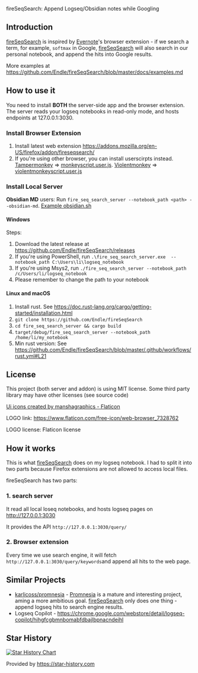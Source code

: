 fireSeqSearch: Append Logseq/Obsidian notes while Googling

Introduction
--------
[fireSeqSearch](https://github.com/Endle/fireSeqSearch) is inspired by [Evernote](https://evernote.com)'s browser extension - if we search a term, for example, `softmax` in Google, [fireSeqSearch](https://github.com/Endle/fireSeqSearch) will also search in our personal notebook, and append the hits into Google results.

More examples at <https://github.com/Endle/fireSeqSearch/blob/master/docs/examples.md>



How to use it
------------------
You need to install **BOTH** the server-side app and the browser extension. The server reads your logseq notebooks in read-only mode, and hosts endpoints at 127.0.0.1:3030.

### Install Browser Extension  
1. Install latest web extension <https://addons.mozilla.org/en-US/firefox/addon/fireseqsearch/>   
2. If you're using other browser, you can install userscirpts instead. [Tampermonkey](https://www.tampermonkey.net/) =>  [monkeyscript.user.js](https://github.com/Endle/fireSeqSearch/raw/master/fireSeqSearch_addon/monkeyscript.user.js).  [Violentmonkey](https://violentmonkey.github.io/)  => [violentmonkeyscript.user.js](https://github.com/Endle/fireSeqSearch/blob/master/fireSeqSearch_addon/violentmonkeyscript.user.js)


### Install Local Server

**Obsidian MD** users: Run `fire_seq_search_server --notebook_path <path> --obsidian-md`. [Example obsidian.sh](https://github.com/Endle/fireSeqSearch/blob/master/fire_seq_search_server/obsidian.sh)  


#### Windows
Steps:  
1. Download the latest release at <https://github.com/Endle/fireSeqSearch/releases>
2. If you're using PowerShell, run `.\fire_seq_search_server.exe  --notebook_path C:\Users\li\logseq_notebook`
3. If you're using Msys2, run `./fire_seq_search_server --notebook_path /c/Users/li/logseq_notebook`
4. Please remember to change the path to your notebook

#### Linux and macOS
1. Install rust. See <https://doc.rust-lang.org/cargo/getting-started/installation.html>
2. `git clone https://github.com/Endle/fireSeqSearch`
3. `cd fire_seq_search_server && cargo build`
4. `target/debug/fire_seq_search_server --notebook_path /home/li/my_notebook`
5. Min rust version: See https://github.com/Endle/fireSeqSearch/blob/master/.github/workflows/rust.yml#L21



License
----------------
This project (both server and addon) is using MIT license. Some third party library may have other licenses (see source code)


<a href="https://www.flaticon.com/free-icons/ui" title="ui icons">Ui icons created by manshagraphics - Flaticon</a>


LOGO link: <https://www.flaticon.com/free-icon/web-browser_7328762>


LOGO license: Flaticon license


How it works
---------
This is what [fireSeqSearch](https://github.com/Endle/fireSeqSearch) does on my logseq notebook. I had to split it into two parts because Firefox extensions are not allowed to access local files.

fireSeqSearch has two parts:

### 1. search server
It read all local loseq notebooks, and hosts logseq pages on http://127.0.0.1:3030

It provides the API `http://127.0.0.1:3030/query/`


### 2. Browser extension
Every time we use search engine, it will fetch `http://127.0.0.1:3030/query/keywords`and append all hits to the web page.


Similar Projects
--------------
* [karlicoss/promnesia](https://github.com/karlicoss/promnesia)  - [Promnesia](https://github.com/karlicoss/promnesia) is a mature and interesting project, aming a more ambitious goal. [fireSeqSearch](https://github.com/Endle/fireSeqSearch) only does one thing - append logseq hits to search engine results.
* Logseq Copilot - https://chrome.google.com/webstore/detail/logseq-copilot/hihgfcgbmnbomabfdbajlbpnacndeihl

Star History
--------


[![Star History Chart](https://api.star-history.com/svg?repos=Endle/fireSeqSearch&type=Date)](https://star-history.com/#Endle/fireSeqSearch&Date)

Provided by <https://star-history.com>
